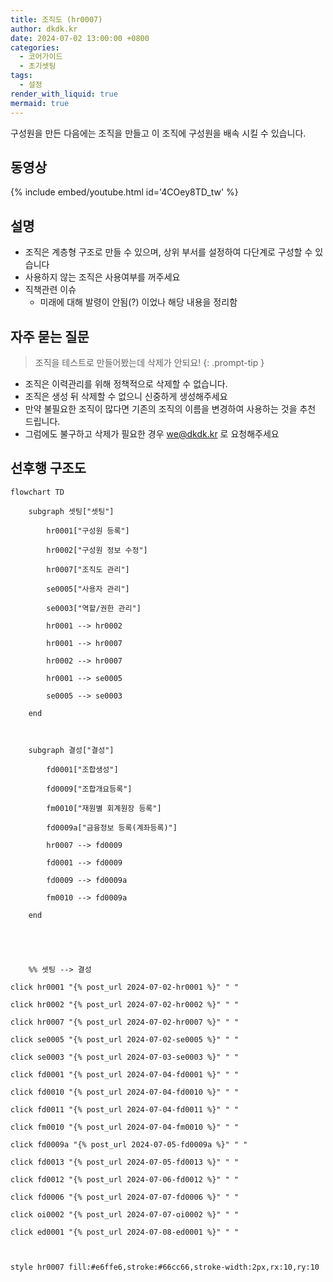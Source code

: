 ```yaml
---
title: 조직도 (hr0007)
author: dkdk.kr
date: 2024-07-02 13:00:00 +0800
categories:
  - 코어가이드
  - 초기셋팅
tags:
  - 설정
render_with_liquid: true
mermaid: true
---
```

구성원을 만든 다음에는 조직을 만들고 이 조직에 구성원을 배속 시킬 수 있습니다. 

## 동영상

{% include embed/youtube.html id='4COey8TD_tw' %}

## 설명

- 조직은 계층형 구조로 만들 수 있으며, 상위 부서를 설정하여 다단계로 구성할 수 있습니다
- 사용하지 않는 조직은 사용여부를 꺼주세요
- 직책관련 이슈
	- 미래에 대해 발령이 안됨(?) 이었나 해당 내용을 정리함
	
## 자주 묻는 질문

> 조직을 테스트로 만들어봤는데 삭제가 안되요!
{: .prompt-tip }

- 조직은 이력관리를 위해 정책적으로 삭제할 수 없습니다.
- 조직은 생성 뒤 삭제할 수 없으니 신중하게 생성해주세요
- 만약 불필요한 조직이 많다면 기존의 조직의 이름을 변경하여 사용하는 것을 추천 드립니다.
- 그럼에도 불구하고 삭제가 필요한 경우 we@dkdk.kr 로 요청해주세요



## 선후행 구조도

```mermaid
flowchart TD

    subgraph 셋팅["셋팅"]

        hr0001["구성원 등록"]

        hr0002["구성원 정보 수정"]

        hr0007["조직도 관리"]

        se0005["사용자 관리"]

        se0003["역할/권한 관리"]

        hr0001 --> hr0002

        hr0001 --> hr0007

        hr0002 --> hr0007

        hr0001 --> se0005

        se0005 --> se0003

    end

  

    subgraph 결성["결성"]

        fd0001["조합생성"]

        fd0009["조합개요등록"]

        fm0010["재원별 회계원장 등록"]

        fd0009a["금융정보 등록(계좌등록)"]

        hr0007 --> fd0009

        fd0001 --> fd0009        

        fd0009 --> fd0009a

        fm0010 --> fd0009a

    end

  
  
  

    %% 셋팅 --> 결성

click hr0001 "{% post_url 2024-07-02-hr0001 %}" " "

click hr0002 "{% post_url 2024-07-02-hr0002 %}" " "

click hr0007 "{% post_url 2024-07-02-hr0007 %}" " "

click se0005 "{% post_url 2024-07-02-se0005 %}" " "

click se0003 "{% post_url 2024-07-03-se0003 %}" " "

click fd0001 "{% post_url 2024-07-04-fd0001 %}" " "

click fd0010 "{% post_url 2024-07-04-fd0010 %}" " "

click fd0011 "{% post_url 2024-07-04-fd0011 %}" " "

click fm0010 "{% post_url 2024-07-04-fm0010 %}" " "

click fd0009a "{% post_url 2024-07-05-fd0009a %}" " "

click fd0013 "{% post_url 2024-07-05-fd0013 %}" " "

click fd0012 "{% post_url 2024-07-06-fd0012 %}" " "

click fd0006 "{% post_url 2024-07-07-fd0006 %}" " "

click oi0002 "{% post_url 2024-07-07-oi0002 %}" " "

click ed0001 "{% post_url 2024-07-08-ed0001 %}" " "

  

style hr0007 fill:#e6ffe6,stroke:#66cc66,stroke-width:2px,rx:10,ry:10
```
